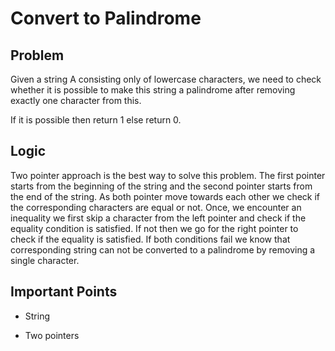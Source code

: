 # Convert to Palindrome

## Problem

Given a string A consisting only of lowercase characters, we need to check whether it is possible to make this string a palindrome after removing exactly one character from this.

If it is possible then return 1 else return 0.

## Logic

Two pointer approach is the best way to solve this problem. The first pointer starts from the beginning of the string and the second pointer starts from the end of the string. As both pointer move towards each other we check if the corresponding characters are equal or not. Once, we encounter an inequality we first skip a character from  the left pointer and check if the equality condition is satisfied. If not then we go for the right pointer to check if the equality is satisfied. If both conditions fail we know that corresponding string can not be converted to a palindrome by removing a single character.

## Important Points

- String

- Two pointers